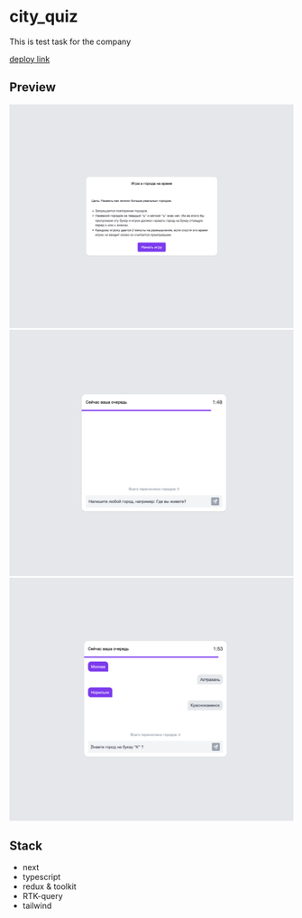 # city_quiz

This is test task for the company

[deploy link](https://quiz-theta-seven.vercel.app/)

## Preview

![Preview](./src/assets/images/preview1.png)
![Preview](./src/assets/images/preview2.png)
![Preview](./src/assets/images/preview3.png)

## Stack

-   next
-   typescript
-   redux & toolkit
-   RTK-query
-   tailwind
